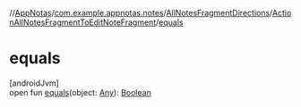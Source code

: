 //[AppNotas](../../../../index.md)/[com.example.appnotas.notes](../../index.md)/[AllNotesFragmentDirections](../index.md)/[ActionAllNotesFragmentToEditNoteFragment](index.md)/[equals](equals.md)

# equals

[androidJvm]\
open fun [equals](equals.md)(object: [Any](https://kotlinlang.org/api/latest/jvm/stdlib/kotlin-stdlib/kotlin/-any/index.html)): [Boolean](https://kotlinlang.org/api/latest/jvm/stdlib/kotlin-stdlib/kotlin/-boolean/index.html)
